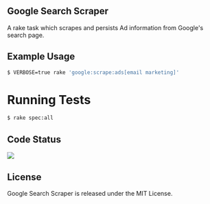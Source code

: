 ## Google Search Scraper

A rake task which scrapes and persists Ad information from Google's search page.

## Example Usage

```bash
$ VERBOSE=true rake 'google:scrape:ads[email marketing]'
```

# Running Tests
```bash
$ rake spec:all
```

## Code Status

![](https://travis-ci.org/dotnet236/google-search-scraper.png)


## License

Google Search Scraper is released under the MIT License.

